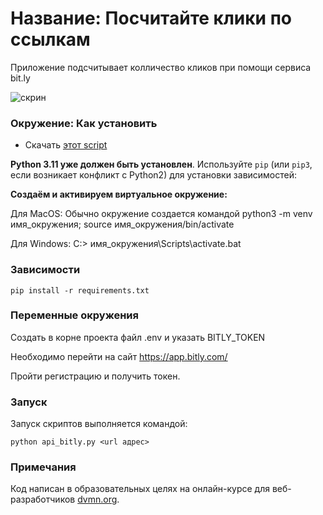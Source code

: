 # Название: Посчитайте клики по ссылкам

Приложение подсчитывает колличество кликов при помощи сервиса bit.ly

![скрин](https://dvmn.org/filer/canonical/1610994077/769/)


### Окружение: Как установить

* Скачать [этот script](https://github.com/qqJonni/API_Bitly.git)

**Python 3.11 уже должен быть установлен**. 
Используйте `pip` (или `pip3`, если возникает конфликт с Python2) для установки зависимостей:

**Создаём и активируем виртуальное окружение:**

Для MacOS: Обычно окружение создается командой python3 -m venv имя_окружения; source имя_окружения/bin/activate

Для Windows: C:\> имя_окружения\Scripts\activate.bat


### Зависимости
```properties
pip install -r requirements.txt
```
### Переменные окружения
Создать в корне проекта файл .env и указать BITLY_TOKEN

Необходимо перейти на сайт https://app.bitly.com/

Пройти регистрацию и получить токен.

### Запуск

Запуск скриптов выполняется командой:
```properties
python api_bitly.py <url адрес>

```



### Примечания

Код написан в образовательных целях на онлайн-курсе для веб-разработчиков [dvmn.org](https://dvmn.org/).
